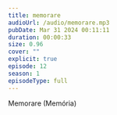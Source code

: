 ```yaml
---
title: memorare
audioUrl: /audio/memorare.mp3
pubDate: Mar 31 2024 00:11:11
duration: 00:00:33
size: 0.96
cover: ""
explicit: true
episode: 12
season: 1
episodeType: full
---
```

Memorare (Memória)